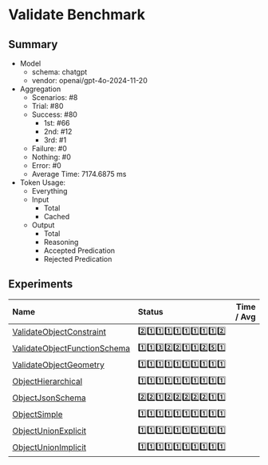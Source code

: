 # Validate Benchmark
## Summary
  - Model
    - schema: chatgpt
    - vendor: openai/gpt-4o-2024-11-20
  - Aggregation
    - Scenarios: #8
    - Trial: #80
    - Success: #80
      - 1st: #66
      - 2nd: #12
      - 3rd: #1
    - Failure: #0
    - Nothing: #0
    - Error: #0
    - Average Time: 7174.6875 ms
  - Token Usage:
    - Everything
    - Input
      - Total
      - Cached
    - Output
      - Total
      - Reasoning
      - Accepted Predication
      - Rejected Predication

## Experiments
Name | Status | Time / Avg
:----|:-------|------------:
[ValidateObjectConstraint](./ValidateObjectConstraint/README.md) | 2️⃣1️⃣1️⃣1️⃣1️⃣1️⃣1️⃣1️⃣1️⃣2️⃣
[ValidateObjectFunctionSchema](./ValidateObjectFunctionSchema/README.md) | 1️⃣1️⃣3️⃣2️⃣2️⃣1️⃣1️⃣2️⃣5️⃣1️⃣
[ValidateObjectGeometry](./ValidateObjectGeometry/README.md) | 1️⃣1️⃣1️⃣1️⃣1️⃣1️⃣1️⃣1️⃣1️⃣1️⃣
[ObjectHierarchical](./ObjectHierarchical/README.md) | 1️⃣1️⃣1️⃣1️⃣1️⃣1️⃣1️⃣1️⃣1️⃣1️⃣
[ObjectJsonSchema](./ObjectJsonSchema/README.md) | 2️⃣2️⃣1️⃣2️⃣2️⃣2️⃣2️⃣2️⃣1️⃣1️⃣
[ObjectSimple](./ObjectSimple/README.md) | 1️⃣1️⃣1️⃣1️⃣1️⃣1️⃣1️⃣1️⃣1️⃣1️⃣
[ObjectUnionExplicit](./ObjectUnionExplicit/README.md) | 1️⃣1️⃣1️⃣1️⃣1️⃣1️⃣1️⃣1️⃣1️⃣1️⃣
[ObjectUnionImplicit](./ObjectUnionImplicit/README.md) | 1️⃣1️⃣1️⃣1️⃣1️⃣1️⃣1️⃣1️⃣1️⃣1️⃣